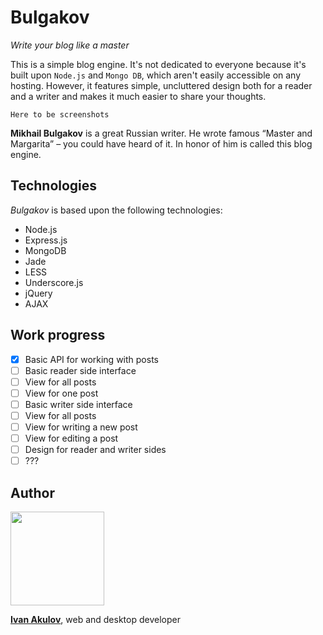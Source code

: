 # Bulgakov

*Write your blog like a master*

This is a simple blog engine. It's not dedicated to everyone because it's built upon `Node.js` and `Mongo DB`, which aren't easily accessible on any hosting. However, it features simple, uncluttered design both for a reader and a writer and makes it much easier to share your thoughts.

`Here to be screenshots`

**Mikhail Bulgakov** is a great Russian writer. He wrote famous “Master and Margarita” ­­­– you could have heard of it. In honor of him is called this blog engine.

## Technologies

*Bulgakov* is based upon the following technologies:

- Node.js
- Express.js
- MongoDB
- Jade
- LESS
- Underscore.js
- jQuery
- AJAX

## Work progress

- [x] Basic API for working with posts
- [ ] Basic reader side interface
 - [ ] View for all posts
 - [ ] View for one post
- [ ] Basic writer side interface
 - [ ] View for all posts
 - [ ] View for writing a new post
 - [ ] View for editing a post
- [ ] Design for reader and writer sides
- [ ] ???

## Author

<img src="http://i.imgur.com/4moEENe.jpg" width="150">

**[Ivan Akulov](http://ivanakulov.name)**, web and desktop developer
